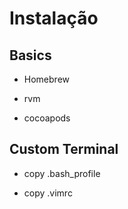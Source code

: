 # Instalação

## Basics

* Homebrew

* rvm

* cocoapods

## Custom Terminal

* copy .bash_profile

* copy .vimrc
